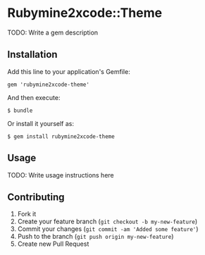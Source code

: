 # Rubymine2xcode::Theme

TODO: Write a gem description

## Installation

Add this line to your application's Gemfile:

    gem 'rubymine2xcode-theme'

And then execute:

    $ bundle

Or install it yourself as:

    $ gem install rubymine2xcode-theme

## Usage

TODO: Write usage instructions here

## Contributing

1. Fork it
2. Create your feature branch (`git checkout -b my-new-feature`)
3. Commit your changes (`git commit -am 'Added some feature'`)
4. Push to the branch (`git push origin my-new-feature`)
5. Create new Pull Request
